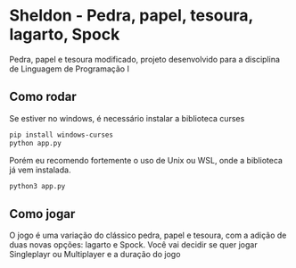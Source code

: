 # Sheldon - Pedra, papel, tesoura, lagarto, Spock

Pedra, papel e tesoura modificado, projeto desenvolvido para a disciplina de Linguagem de Programação I

## Como rodar

Se estiver no windows, é necessário instalar a biblioteca curses

```bash
pip install windows-curses
python app.py
```

Porém eu recomendo fortemente o uso de Unix ou WSL, onde a biblioteca já vem instalada.

```bash
python3 app.py
```

## Como jogar

O jogo é uma variação do clássico pedra, papel e tesoura, com a adição de duas novas opções: lagarto e Spock.
Você vai decidir se quer jogar Singleplayr ou Multiplayer e a duração do jogo
